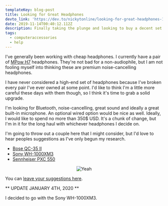 ```yaml
---
templateKey: blog-post
title: Looking for Great Headphones
devto_link: 'https://dev.to/nickytonline/looking-for-great-headphones-10pl'
date: 2019-11-14T00:40:12.112Z
description: Finally taking the plunge and looking to buy a decent set of headphones
tags:
  - computeraccessories
  - help
---
```

I've generally been working with cheap headphones. I currently have a pair of [MPow H7](https://www.amazon.com/Mpow-Headphones-Comfortable-Rechargeable-Microphone/dp/B07C48ZYXR) headphones. They're not bad for a non-audiophile, but I am not fooling myself into thinking these are premium noise-cancelling headphones.

I have never considered a high-end set of headphones because I've broken every pair I've ever owned at some point. I'd like to think I'm a little more careful these days with them though, so I think it's time to grab a solid upgrade.

I'm looking for Bluetooth, noise-cancelling, great sound and ideally a great built-in microphone. An optional wired option would be nice as well. Ideally, I would like to spend no more than 350$ USD. It's a chunk of change, but I'm in it for the long haul with whichever headphones I decide on.

I'm going to throw out a couple here that I might consider, but I'd love to hear peoples suggestions as I've only begun my research.

* [Bose QC-35 II](https://www.bose.ca/en_ca/products/headphones/over_ear_headphones/quietcomfort-35-wireless-ii.html#v=qc35_ii_rose_gold)
* [Sony WH-1000XM3](https://www.amazon.ca/Sony-WH1000XM3-Canceling-Headphones-WH-1000XM3/dp/B07G4MNFS1)
* [Sennheiser PXC 550](https://www.amazon.ca/Sennheiser-PXC-550-Wireless-Cancelling/dp/B01E3XLNA0/)

<center>

![Yeah](https://media.giphy.com/media/zOdOzXm2UvdXW/giphy.gif)
</center>

You can [leave your suggestions here](https://dev.to/nickytonline/looking-for-great-headphones-10pl/#comments).

** UPDATE JANUARY 4TH, 2020 **

I decided to go with the Sony WH-1000XM3.
